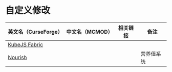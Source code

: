 # 自定义修改

| 英文名（CurseForge）                                                        | 中文名（MCMOD） | 相关链接 | 备注       |
| --------------------------------------------------------------------------- | --------------- | -------- | ---------- |
| [KubeJS Fabric](https://www.curseforge.com/minecraft/mc-mods/kubejs-fabric) |                 |          |            |
| [Nourish](https://www.curseforge.com/minecraft/mc-mods/nourish)             |                 |          | 营养值系统 |
